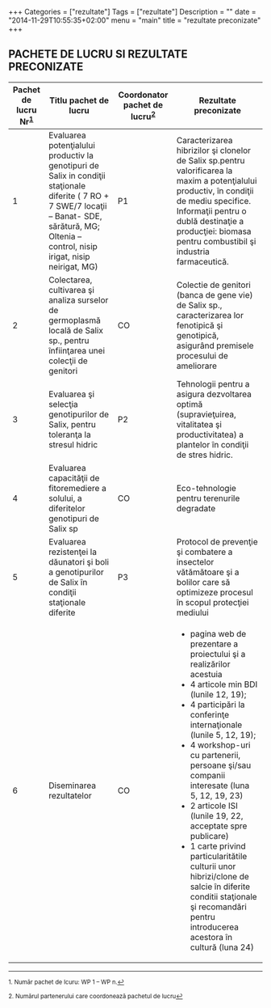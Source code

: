+++
Categories = ["rezultate"]
Tags = ["rezultate"]
Description = ""
date = "2014-11-29T10:55:35+02:00"
menu = "main"
title = "rezultate preconizate"
+++

## PACHETE DE LUCRU SI REZULTATE PRECONIZATE

<table class="pure-table">
<thead>
<tr>
<th>Pachet de lucru Nr<sup><a href="#fn1" id="ref1">1</a></sup></th>
<th>Titlu pachet de lucru</th>
<th>Coordonator pachet de lucru<sup><a href="#fn2" id="ref2">2</a></sup></th>
<th>Rezultate preconizate</th>
</tr>
</thead>

<tbody>
<tr class="pure-table-odd">
<td>1</td>
<td>Evaluarea potenţialului productiv la genotipuri de Salix in condiţii staţionale diferite ( 7 RO + 7 SWE/7 locaţii – Banat- SDE, sărătură, MG; Oltenia – control, nisip irigat, nisip neirigat, MG)</td>
<td>P1</td>
<td>Caracterizarea hibrizilor şi clonelor de Salix sp.pentru valorificarea la maxim a potenţialului productiv, în condiţii de mediu specifice. Informaţii  pentru o dublă destinaţie a producţiei: biomasa pentru combustibil şi industria farmaceutică.</td>
</tr>

<tr>
<td>2</td>
<td>Colectarea, cultivarea şi analiza surselor de germoplasmă locală de Salix sp., pentru înfiinţarea unei colecţii de genitori</td>
<td>CO</td>
<td>Colectie de genitori (banca de gene vie) de Salix sp.,  caracterizarea lor fenotipică şi genotipică, asigurând premisele procesului de ameliorare</td>

<tr class="pure-table-odd">
<td>3</td>
<td>Evaluarea şi selecţia genotipurilor de Salix, pentru toleranţa la stresul hidric</td>
<td>P2</td>
<td>Tehnologii pentru a asigura dezvoltarea optimă (supravieţuirea, vitalitatea şi productivitatea) a plantelor în condiţii de stres hidric.</td>
</tr>

<tr>
<td>4</td>
<td>Evaluarea capacităţii de fitoremediere a solului, a diferitelor genotipuri de Salix sp</td>
<td>CO</td>
<td>Eco-tehnologie pentru terenurile degradate</td>
</tr>

<tr class="pure-table-odd">
<td>5</td>
<td>Evaluarea rezistenţei la dăunatori şi boli a genotipurilor de Salix în condiţii staţionale diferite</td>
<td>P3</td>
<td>Protocol de prevenţie şi combatere a insectelor vătămătoare şi a bolilor care să optimizeze procesul în scopul protecţiei mediului</td>
</tr>

<tr>
<td>6</td>
<td>Diseminarea rezultatelor</td>
<td>CO</td>
<td>
<ul>
<li>pagina web de prezentare a proiectului şi a realizărilor acestuia</li>
<li>4 articole min BDI (lunile 12, 19);</li>
<li>4 participări la conferinţe internaţionale (lunile 5, 12, 19);</li>
<li>4 workshop-uri cu partenerii,  persoane şi/sau companii interesate (luna 5,  12, 19, 23)</li>
<li>2 articole ISI (lunile 19, 22, acceptate spre publicare)</li>
<li>1 carte privind particularitătile culturii unor hibrizi/clone de salcie în diferite conditii staţionale şi recomandări pentru introducerea acestora în cultură (luna 24)</li>
</ul>
</td>

</tr>
</tbody>
</table>
<hr></hr>

<sup id="fn1">1. Număr pachet de lcuru: WP 1 – WP n.<a href="#ref1" title="Jump back to footnote 1 in the text.">↩</a></sup>

<sup id="fn2">2. Numărul partenerului care coordonează pachetul de lucru<a href="#ref2" title="Jump back to footnote 2 in the text.">↩</a></sup>
